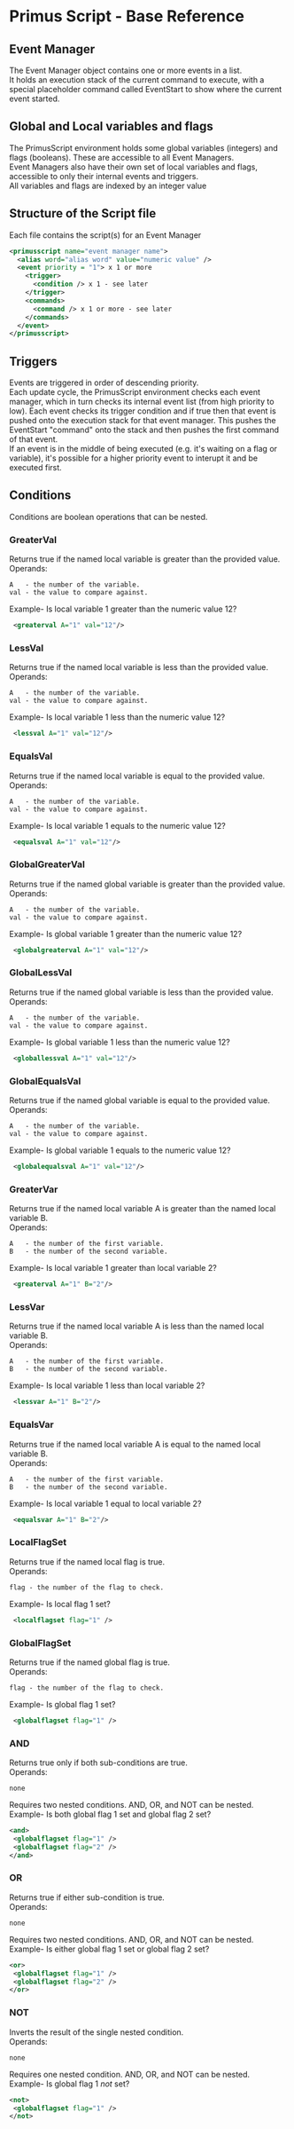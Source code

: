 # Primus Script - Base Reference

## Event Manager
The Event Manager object contains one or more events in a list.  
It holds an execution stack of the current command to execute, with a special placeholder command called EventStart to show where
the current event started. 

## Global and Local variables and flags
The PrimusScript environment holds some global variables (integers) and flags (booleans).  These are accessible to all Event Managers.  
Event Managers also have their own set of local variables and flags, accessible to only their internal events and triggers.  
All variables and flags are indexed by an integer value

## Structure of the Script file
Each file contains the script(s) for an Event Manager

``` xml
<primusscript name="event manager name">
  <alias word="alias word" value="numeric value" />
  <event priority = "1"> x 1 or more
    <trigger>
      <condition /> x 1 - see later
    </trigger>
    <commands>
      <command /> x 1 or more - see later
    </commands>
  </event>
</primusscript>
```

## Triggers
Events are triggered in order of descending priority.  
Each update cycle, the PrimusScript environment checks each event manager, which in turn checks its internal event list (from high priority to low).  Each event checks its trigger condition and if true then that event is pushed onto the execution stack for that event manager.  This pushes the EventStart "command" onto the stack and then pushes the first command of that event.  
If an event is in the middle of being executed (e.g. it's waiting on a flag or variable), it's possible for a higher priority event to interupt it and be executed first.

## Conditions
Conditions are boolean operations that can be nested.   

### GreaterVal
Returns true if the named local variable is greater than the provided value.   
Operands:
```
A   - the number of the variable.
val - the value to compare against.
```
Example- Is local variable 1 greater than the numeric value 12?
``` xml
 <greaterval A="1" val="12"/>
```
### LessVal
Returns true if the named local variable is less than the provided value.   
Operands:
```
A   - the number of the variable.
val - the value to compare against.
```
Example- Is local variable 1 less than the numeric value 12?
``` xml
 <lessval A="1" val="12"/>
```
### EqualsVal
Returns true if the named local variable is equal to the provided value.   
Operands:
```
A   - the number of the variable.
val - the value to compare against.
```
Example- Is local variable 1 equals to the numeric value 12?
``` xml
 <equalsval A="1" val="12"/>
```
### GlobalGreaterVal
Returns true if the named global variable is greater than the provided value.   
Operands:
```
A   - the number of the variable.
val - the value to compare against.
```
Example- Is global variable 1 greater than the numeric value 12?
``` xml
 <globalgreaterval A="1" val="12"/>
```
### GlobalLessVal
Returns true if the named global variable is less than the provided value.   
Operands:
```
A   - the number of the variable.
val - the value to compare against.
```
Example- Is global variable 1 less than the numeric value 12?
``` xml
 <globallessval A="1" val="12"/>
```
### GlobalEqualsVal
Returns true if the named global variable is equal to the provided value.   
Operands:
```
A   - the number of the variable.
val - the value to compare against.
```
Example- Is global variable 1 equals to the numeric value 12?
``` xml
 <globalequalsval A="1" val="12"/>
```
### GreaterVar
Returns true if the named local variable A is greater than the named local variable B.   
Operands:
```
A   - the number of the first variable.
B   - the number of the second variable.
```
Example- Is local variable 1 greater than local variable 2?
``` xml
 <greaterval A="1" B="2"/>
```
### LessVar
Returns true if the named local variable A is less than the named local variable B.   
Operands:
```
A   - the number of the first variable.
B   - the number of the second variable.
```
Example- Is local variable 1 less than local variable 2?
``` xml
 <lessvar A="1" B="2"/>
```
### EqualsVar
Returns true if the named local variable A is equal to the named local variable B.   
Operands:
```
A   - the number of the first variable.
B   - the number of the second variable.
```
Example- Is local variable 1 equal to local variable 2?
``` xml
 <equalsvar A="1" B="2"/>
```

### LocalFlagSet
Returns true if the named local flag is true.   
Operands:
```
flag - the number of the flag to check.

```
Example- Is local flag 1 set?
``` xml
 <localflagset flag="1" />
```
### GlobalFlagSet
Returns true if the named global flag is true.   
Operands:
```
flag - the number of the flag to check.

```
Example- Is global flag 1 set?
``` xml
 <globalflagset flag="1" />
```

### AND
Returns true only if both sub-conditions are true.   
Operands:
```
none
```
Requires two nested conditions.  AND, OR, and NOT can be nested.   
Example- Is both global flag 1 set and global flag 2 set?
``` xml
<and>
 <globalflagset flag="1" />
 <globalflagset flag="2" />
</and>
```
### OR
Returns true if either sub-condition is true.   
Operands:
```
none
```
Requires two nested conditions.  AND, OR, and NOT can be nested.   
Example- Is either global flag 1 set or global flag 2 set?
``` xml
<or>
 <globalflagset flag="1" />
 <globalflagset flag="2" />
</or>
```
### NOT
Inverts the result of the single nested condition.    
Operands:
```
none
```
Requires one nested condition.  AND, OR, and NOT can be nested.   
Example- Is global flag 1 *not* set?
``` xml
<not>
 <globalflagset flag="1" />
</not>
```
